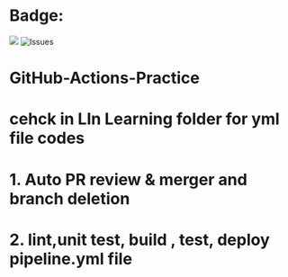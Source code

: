 # Badge: 
![](https://github.com/Rakshith-Kotian/GITHUB-ACTIONS-PRACTICE/workflows/greet/badge.svg)
![Issues](https://img.shields.io/github/issues/myusername/myproject)
# GitHub-Actions-Practice

# cehck in LIn Learning folder for yml file codes 
# 1. Auto PR review & merger and branch deletion
# 2. lint,unit test, build , test, deploy pipeline.yml file